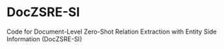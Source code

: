# DocZSRE-SI
Code for Document-Level Zero-Shot Relation Extraction with Entity Side Information (DocZSRE-SI)
